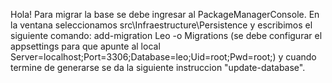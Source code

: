 Hola! Para migrar la base se debe ingresar al PackageManagerConsole. En la ventana seleccionamos src\Infraestructure\Persistence y 
escribimos el siguiente comando: add-migration Leo -o Migrations (se debe configurar el appsettings para que apunte al local Server=localhost;Port=3306;Database=leo;Uid=root;Pwd=root;) 
y cuando termine de generarse se da la siguiente instruccion "update-database".
